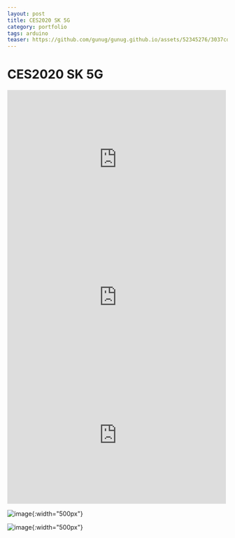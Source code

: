 ```yaml
---
layout: post
title: CES2020 SK 5G
category: portfolio
tags: arduino
teaser: https://github.com/gunug/gunug.github.io/assets/52345276/3037cd63-62b1-41cb-8c7e-7b7073f010e1
---
```


# CES2020 SK 5G

<iframe width="500" height="315" src="https://www.youtube.com/embed/oUuEVqwAXb0?si=Xyn80f_V0AqoYT5c" title="YouTube video player" frameborder="0" allow="accelerometer; autoplay; clipboard-write; encrypted-media; gyroscope; picture-in-picture; web-share" allowfullscreen></iframe>

<iframe width="500" height="315" src="https://www.youtube.com/embed/gK4rc1HLrHI?si=Z-P6ItM0dz0dJ-91" title="YouTube video player" frameborder="0" allow="accelerometer; autoplay; clipboard-write; encrypted-media; gyroscope; picture-in-picture; web-share" allowfullscreen></iframe>

<iframe width="500" height="315" src="https://www.youtube.com/embed/DdeLb0ZPFVE?si=USLsr4y_RB44DDsm" title="YouTube video player" frameborder="0" allow="accelerometer; autoplay; clipboard-write; encrypted-media; gyroscope; picture-in-picture; web-share" allowfullscreen></iframe>

![image](https://github.com/gunug/gunug.github.io/assets/52345276/9e7e04d9-26b6-428a-b6a5-48729c4dff80){:width="500px"}

![image](https://github.com/gunug/gunug.github.io/assets/52345276/46b0847b-7026-4a09-9b4c-0c76d2bfe9c9){:width="500px"}
